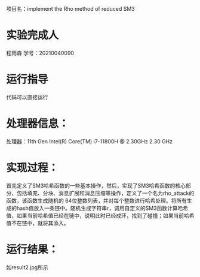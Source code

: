 项目名：implement the Rho method of reduced SM3
# 实验完成人
程雨森
学号：20210040090
# 运行指导
代码可以直接运行
# 处理器信息：
处理器：11th Gen Intel(R) Core(TM) i7-11800H @ 2.30GHz   2.30 GHz
# 实现过程：
首先定义了SM3哈希函数的一些基本操作，然后，实现了SM3哈希函数的核心部分，包括填充、分块、消息扩展和消息压缩等操作，定义了一个名为rho_attack的函数，该函数生成随机的 64位整数列表，并对每个整数进行哈希处理。将所有生成的hash值放入一条链中。随机生成字符串r，调用自定义的SM3函数计算哈希值，如果当前哈希值已经在链中，说明此时已经成环，找到了碰撞；如果当前哈希值不在链中，就将其添入。
# 运行结果：
如result2.jpg所示
